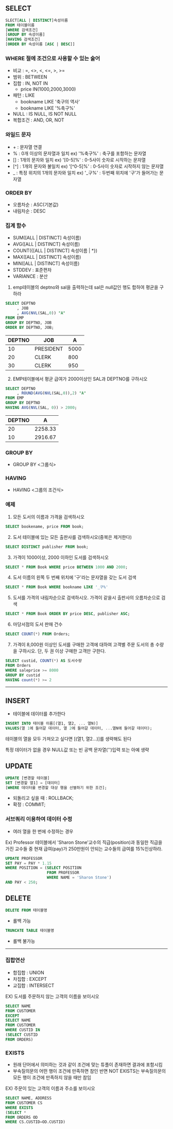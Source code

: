 ## SELECT
```sql
SLECT[ALL | DISTINCT]속성이름
FROM 테이블이름
[WHERE 검색조건]
[GROUP BY 속성이름]
[HAVING 검색조건]
[ORDER BY 속성이름 [ASC | DESC]]
```
### WHERE 절에 조건으로 사용할 수 있는 술어
- 비교 : =, <>, <, <=, >, >=
- 범위 : BETWEEN
- 집합 : IN, NOT IN
	- price IN(1000,2000,3000)
- 패턴 : LIKE
	- bookname LIKE '축구의 역사'
	- bookname LIKE '%축구%'
- NULL : IS NULL, IS NOT NULL
- 복합조건 : AND, OR, NOT

### 와일드 문자
- \+ : 문자열 연결
- % : 0개 이상의 문자열과 일치 ex) '%축구%' : 축구를 포함하는 문자열
- [] : 1개의 문자와 일치 ex) '[0-5]%' : 0-5사이 숫자로 시작하는 문자열
- [^] : 1개의 문자와 불일치 ex) '[^0-5]%' : 0-5사이 숫자로 시작하지 않는 문자열
- _ : 특정 위치의 1개의 문자와 일치 ex) '_구%' : 두번째 위치에 '구'가 들어가는 문자열

### ORDER BY
- 오름차순 : ASC(기본값)
- 내림차순 : DESC

### 집계 함수
- SUM([ALL | DISTINCT] 속성이름)
- AVG([ALL | DISTINCT] 속성이름)
- COUNT({[ALL | DISTINCT] 속성이름 | *})
- MAX([ALL | DISTINCT] 속성이름)
- MIN([ALL | DISTINCT] 속성이름)
- STDDEV : 표준편차
- VARIANCE : 분산

1. emp테이블의 deptno와 sal을 출력하는데 sal은 null값인 행도 합하여 평균을 구하라
```sql
SELECT DEPTNO
     , JOB
     , AVG(NVL(SAL,0)) "A"
FROM EMP
GROUP BY DEPTNO, JOB
ORDER BY DEPTNO, JOB;
```
DEPTNO | JOB | A
--|--|--
10	|PRESIDENT	|5000
20	|CLERK	|800
30	|CLERK	|950

2. EMP테이블에서 평균 급여가 2000이상인 SAL과 DEPTNO를 구하시오
```sql
SELECT DEPTNO
     , ROUND(AVG(NVL(SAL,0)),2) "A"
FROM EMP
GROUP BY DEPTNO
HAVING AVG(NVL(SAL, 0)) > 2000;
```
DEPTNO | A
--|--
20	|2258.33
10	|2916.67

### GROUP BY 
- GROUP BY <그룹식>

### HAVING
- HAVING <그룹의 조건식>

### 예제
1. 모든 도서의 이름과 가격을 검색하시오
```sql
SELECT bookename, price FROM book;
```

2. 도서 테이블에 있는 모든 출판사를 검색하시오(중복은 제거한다)
```sql
SELECT DISTINCT publisher FROM book;
```

3. 가격이 1000이상, 2000 이하인 도서를 검색하시오
```sql
SELECT * FROM Book WHERE price BETWEEN 1000 AND 2000;
```

4. 도서 이름의 왼쪽 두 번째 위치에 '구'라는 문자열을 갖는 도서 검색
```sql
SELECT * FROM Book WHERE bookname LIKE '_구%'
```

5. 도서를 가격의 내림차순으로 검색하시오. 가격이 같을시 출판사의 오름차순으로 검색
```sql
SELECT * FROM Book ORDER BY price DESC, publisher ASC;
```

6. 마당서점의 도서 판매 건수
```sql
SELECT COUNT(*) FROM Orders;
```

7. 가격이 8,000원 이상인 도서를 구매한 고객에 대하여 고객별 주문 도서의 총 수량을 구하시오. 단, 두 권 이상 구매한 고객만 구한다.
```sql
SELECT custid, COUNT(*) AS 도서수량
FROM Orders
WHERE saleprice >= 8000
GROUP BY custid
HAVING count(*) >= 2
```

---

## INSERT
- 테이블에 데이터를 추가한다
```sql
INSERT INTO 테이블 이름[(열1, 열2, ... 열N)]
VALUES(열 1에 들어갈 데이터, 열 2에 들어갈 데이터, ...열N에 들어갈 데이터);
```
테이블의 열을 모두 가져오고 싶다면 \[(열1, 열2...)]를 생략해도 된다

특정 데이터가 없을 경우 NULL값 또는 빈 공백 문자열('')입력 또는 아예 생략

## UPDATE
```sql
UPDATE [변경할 테이블] 
SET [변경할 열1] = [데이터]
[WHERE 데이터를 변경할 대상 행을 선별하기 위한 조건];
```
- 되돌리고 싶을 때 : ROLLBACK;
- 확정 : COMMIT;

### 서브쿼리 이용하여 데이터 수정
- 여러 열을 한 번에 수정하는 경우 

Ex) 
Professor 테이블에서 'Sharon Stone'교수의 직급(position)과 동일한 직급을 가진 교수들 중 현재 급여(pay)가 250만원이 안되는 교수들의 급여를 15%인상하라.
```sql
UPDATE PROFESSOR
SET PAY = PAY * 1.15
WHERE POSITION = (SELECT POSITION
                  FROM PROFESSOR
                  WHERE NAME = 'Sharon Stone')
AND PAY < 250;
```

## DELETE
```sql
DELETE FROM 테이블명
```
- 롤백 가능
```sql
TRUNCATE TABLE 테이블명
```
- 롤백 불가능

---
### 집합연산
- 합집합 : UNION
- 차집합 : EXCEPT
- 교집합 : INTERSECT

EX) 도서를 주문하지 않는 고객의 이름을 보이시오
```sql
SELECT NAME
FROM CUSTOMER
EXCEPT
SELECT NAME
FROM CUSTOMER
WHERE CUSTID IN
(SELECT CUSTID
FROM ORDERS)
```
### EXISTS
- 원래 단어에서 의미하는 것과 같이 조건에 맞는 튜플이 존재하면 결과에 포함시킴
- 부속질의문의 어떤 행이 조건에 만족하면 참인 반면 NOT EXISTS는 부속질의문의 모든 행이 조건에 만족하지 않을 때만 참임

EX) 주문이 있는 고객의 이름과 주소를 보이시오
```sql
SELECT NAME, ADDRESS
FROM CUSTOMER CS
WHERE EXISTS
(SELECT *
FROM ORDERS OD
WHERE CS.CUSTID=OD.CUSTID)
```
